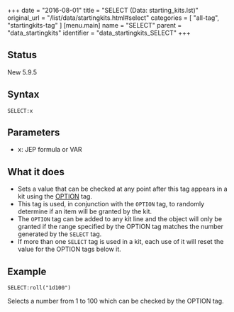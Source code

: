 +++
date = "2016-08-01"
title = "SELECT (Data: starting_kits.lst)"
original_url = "/list/data/startingkits.html#select"
categories = [ "all-tag", "startingkits-tag" ]
[menu.main]
    name = "SELECT"
    parent = "data_startingkits"
    identifier = "data_startingkits_SELECT"
+++

## Status

New 5.9.5

## Syntax

`SELECT:x`

## Parameters

-   x: JEP formula or VAR



What it does
------------

-   Sets a value that can be checked at any point after this tag appears
    in a kit using the
    [OPTION](/list/data/startingkits/option.html) tag.
-   This tag is used, in conjunction with the `OPTION` tag, to randomly
    determine if an item will be granted by the kit.
-   The `OPTION` tag can be added to any kit line and the object will
    only be granted if the range specified by the OPTION tag matches the
    number generated by the `SELECT` tag.
-   If more than one `SELECT` tag is used in a kit, each use of it will
    reset the value for the OPTION tags below it.

Example
-------

`SELECT:roll("1d100")`

Selects a number from 1 to 100 which can be checked by the OPTION tag.

